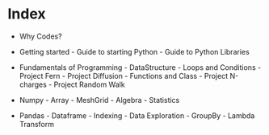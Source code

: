 # Index 

- Why Codes?

- Getting started
      - Guide to starting Python
      - Guide to Python Libraries

- Fundamentals of Programming
      - DataStructure
      - Loops and Conditions
      - Project Fern
      - Project Diffusion
      - Functions and Class
      - Project N-charges
      - Project Random Walk

- Numpy
      - Array
      - MeshGrid
      - Algebra
      - Statistics
      
      
- Pandas
      - Dataframe
      - Indexing
      - Data Exploration
      - GroupBy
      - Lambda Transform
      


  
